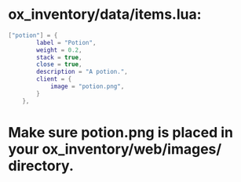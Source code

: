 # ox_inventory/data/items.lua:
```lua
["potion"] = {
		label = "Potion",
		weight = 0.2,
		stack = true,
		close = true,
		description = "A potion.",
		client = {
			image = "potion.png",
		}
	},
```
# Make sure potion.png is placed in your ox_inventory/web/images/ directory.